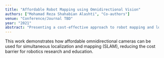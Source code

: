 ```yaml
---
title: "Affordable Robot Mapping using Omnidirectional Vision"
authors: ["Mohamad Reza Shahabian Alashti", "Co-authors"]
venue: "Conference/Journal TBD"
year: "2021"
abstract: "Presenting a cost-effective approach to robot mapping and localization using omnidirectional camera systems, making SLAM more accessible for research and educational purposes."
---
```


This work demonstrates how affordable omnidirectional cameras can be used for simultaneous localization and mapping (SLAM), reducing the cost barrier for robotics research and education.

